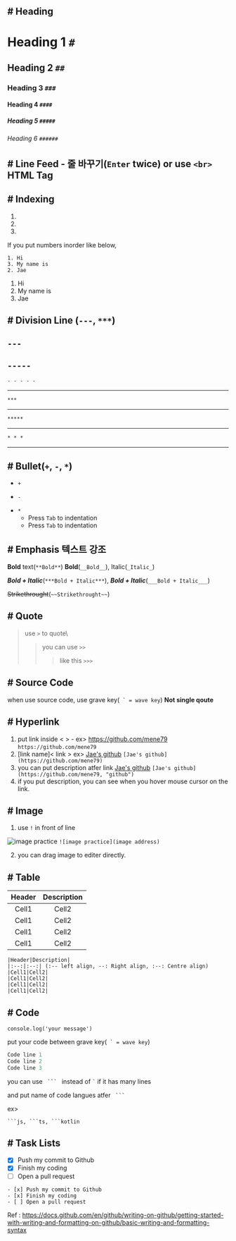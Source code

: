 ## # Heading

# Heading 1 `#`
## Heading 2 `##`
### Heading 3 `###`
#### Heading 4 `####`
##### Heading 5 `#####`
###### Heading 6 `######`

## # Line Feed - 줄 바꾸기(`Enter` twice) or use `<br>` HTML Tag

## # Indexing
1.
2.
3.

If you put numbers inorder like below,

```
1. Hi
3. My name is
2. Jae
```

<Result>
  
1. Hi
3. My name is
2. Jae


## # Division Line (`---`, `***`)

`---`
---

`-----`
-----


`- - - - -`
- - - - -

`***`
***

`*****`
*****

`* * *`
* * *

## # Bullet(`+`, `-`, `*`)

+ `+`
- `-`
* `*`
  * Press `Tab` to indentation
  * Press `Tab` to indentation

## # Emphasis 텍스트 강조

**Bold** text(`**Bold**`) __Bold__(`__Bold__`), Italic(`_Italic_`)

***Bold + Italic***(`***Bold + Italic***`), ___Bold + Italic___(`___Bold + Italic___`)
  
~~Strikethrought~~(`~~Strikethrought~~`)

## # Quote

> use `>` to quote\
>> you can use `>>`
>>> like this `>>>`

## # Source Code

when use source code, use grave key(<Code> ` = wave key</Code>) **Not single qoute**
  
## # Hyperlink

1. put link inside < > - ex> <https://github.com/mene79> `https://github.com/mene79`
2. [link name]< link > ex> [Jae's github](https://github.com/mene79) `[Jae's github](https://github.com/mene79)`
3. you can put description atfer link [Jae's github](https://github.com/mene79, "github") `[Jae's github](https://github.com/mene79, "github")`
4. if you put description, you can see when you hover mouse cursor on the link.

## # Image

1. use `!` in front of line
  
![image practice](https://avatars.githubusercontent.com/u/9919?s=200&v=4) `![image practice](image address)`

2. you can drag image to editer directly.
  
## # Table
 
|Header|Description|
|:--:|:--:|
|Cell1|Cell2|
|Cell1|Cell2|
|Cell1|Cell2|
|Cell1|Cell2|
  
```
|Header|Description|
|:--:|:--:| (:-- left align, --: Right align, :--: Centre align)
|Cell1|Cell2|
|Cell1|Cell2|
|Cell1|Cell2|
|Cell1|Cell2|
```
  
## # Code

`console.log('your message')`

put your code between grave key(<Code> ` = wave key</Code>)
  
```js
Code line 1
Code line 2
Code line 3
```
  you can use <Code> ``` </Code> instead of <Code>`</Code> if it has many lines

and put name of code langues atfer <Code> ``` </Code>
  

ex>
```
```js, ```ts, ```kotlin
```
  
## # Task Lists

- [x] Push my commit to Github
- [x] Finish my coding
- [ ] Open a pull request

```
- [x] Push my commit to Github
- [x] Finish my coding
- [ ] Open a pull request
```

Ref : https://docs.github.com/en/github/writing-on-github/getting-started-with-writing-and-formatting-on-github/basic-writing-and-formatting-syntax
